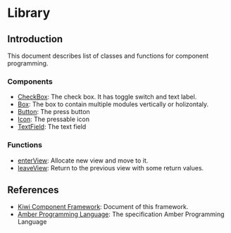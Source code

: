 # Library

## Introduction
This document describes list of classes and functions for component programming.

### Components
* [CheckBox](Components/CheckBox.md): The check box. It has toggle switch and text label. 
* [Box](Components/Box.md): The box to contain multiple modules vertically or holizontaly.
* [Button](Components/Button.md): The press button
* [Icon](Components/Icon.md): The pressable icon
* [TextField](Components/TextField.md): The text field

### Functions
* [enterView](https://github.com/steelwheels/KiwiCompnents/blob/master/Document/Function/enterView.md): Allocate new view and move to it. 
* [leaveView](https://github.com/steelwheels/KiwiCompnents/blob/master/Document/Function/leaveView.md): Return to the previous view with some return values.

## References
* [Kiwi Component Framework](https://github.com/steelwheels/KiwiCompnents): Document of this framework.
* [Amber Programming Language](https://github.com/steelwheels/Amber/blob/master/Document/amber-language.md): The specification Amber Programming Language
 
